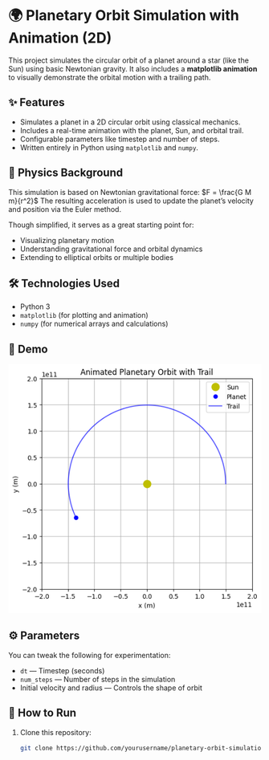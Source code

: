 # 🌍 Planetary Orbit Simulation with Animation (2D)

This project simulates the circular orbit of a planet around a star (like the Sun) using basic Newtonian gravity. It also includes a **matplotlib animation** to visually demonstrate the orbital motion with a trailing path.

## ✨ Features
- Simulates a planet in a 2D circular orbit using classical mechanics.
- Includes a real-time animation with the planet, Sun, and orbital trail.
- Configurable parameters like timestep and number of steps.
- Written entirely in Python using `matplotlib` and `numpy`.

## 🔭 Physics Background
This simulation is based on Newtonian gravitational force:
$F = \frac{G M m}{r^2}$
The resulting acceleration is used to update the planet’s velocity and position via the Euler method.

Though simplified, it serves as a great starting point for:
- Visualizing planetary motion
- Understanding gravitational force and orbital dynamics
- Extending to elliptical orbits or multiple bodies

## 🛠️ Technologies Used
- Python 3
- `matplotlib` (for plotting and animation)
- `numpy` (for numerical arrays and calculations)

## 📸 Demo
![Orbit Screenshot](Animated%202D%20Orbit%20with%20Trail.png)
 

## ⚙️ Parameters
You can tweak the following for experimentation:
- `dt` — Timestep (seconds)
- `num_steps` — Number of steps in the simulation
- Initial velocity and radius — Controls the shape of orbit

## 🚀 How to Run
1. Clone this repository:
   ```bash
   git clone https://github.com/yourusername/planetary-orbit-simulation.git
